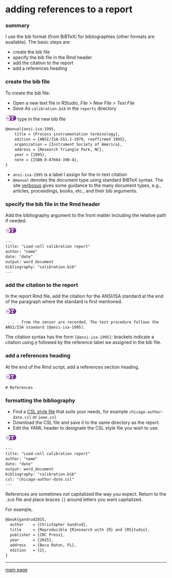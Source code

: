 
adding references to a report
=============================

### summary

I use the bib format (from BiBTeX) for bibliographies (other formats are available). The basic steps are:

-   create the bib file
-   specify the bib file in the Rmd header
-   add the citation to the report
-   add a references heading

### create the bib file

To create the bib file:

-   Open a new text file in RStudio, *File* &gt; *New File* &gt; *Text File*
-   *Save As* `calibration.bib` in the `reports` directory

![](../resources/images/text-icon.png) type in the new bib file

<pre class="r"><code>@manual{ansi-isa-1995,
    title = {Process instrumentation terminology},
    edition = {ANSI/ISA-S51.1-1979, reaffirmed 1995},
    organization = {Instrument Society of America},
    address = {Research Triangle Park, NC},
    year = {1995},
    note = {ISBN 0-87664-390-4},
}</code></pre>
-   `ansi-isa-1995` is a label I assign for the in-text citation
-   `@manual` denotes the document type using standard BiBTeX syntax. The site [verbosus](https://verbosus.com/bibtex-style-examples.html) gives some guidance to the many document types, e.g., articles, proceedings, books, etc., and their bib arguments.

### specify the bib file in the Rmd header

Add the bibliography argument to the front matter including the relative path if needed.

![](../resources/images/text-icon.png)

<pre class="r"><code>---
title: "Load-cell calibration report"
author: "name"
date: "date"
output: word_document
bibliography: "calibration.bib"
---</code></pre>
### add the citation to the report

In the report Rmd file, add the citation for the ANSI/ISA standard at the end of the paragraph where the standard is first mentioned.

![](../resources/images/text-icon.png)

<pre class="r"><code> . . . from the sensor are recorded. The test procedure follows the ANSI/ISA standard [@ansi-isa-1995]. 
</code></pre>
The citation syntax has the form `[@ansi-isa-1995]`: brackets indicate a citation using `@` followed by the reference label we assigned in the bib file.

### add a references heading

At the end of the Rmd script, add a references section heading.

![](../resources/images/text-icon.png)

<pre class="r"><code># References
</code></pre>
### formatting the bibliography

-   Find a [CSL style file](http://citationstyles.org/styles/) that suits your needs, for example `chicago-author-date.csl` or `ieee.csl`
-   Download the CSL file and save it to the same directory as the report.
-   Edit the YAML header to designate the CSL style file you wish to use.

![](../resources/images/text-icon.png)

<pre class="r"><code>---
title: "Load-cell calibration report"
author: "name"
date: "date"
output: word_document
bibliography: "calibration.bib"
csl: "chicago-author-date.csl"
---</code></pre>
References are sometimes not capitalized the way you expect. Return to the `.bib` file and place braces `{}` around letters you want capitalized.

For example,

    @book{gandrud2015,
      author    = {Christopher Gandrud}, 
      title     = {Reproducible {R}esearch with {R} and {RS}tudio},
      publisher = {CRC Press},
      year      = {2015},
      address   = {Boca Raton, FL},
      edition   = {2},
    }

------------------------------------------------------------------------

[main page](../README.md)
